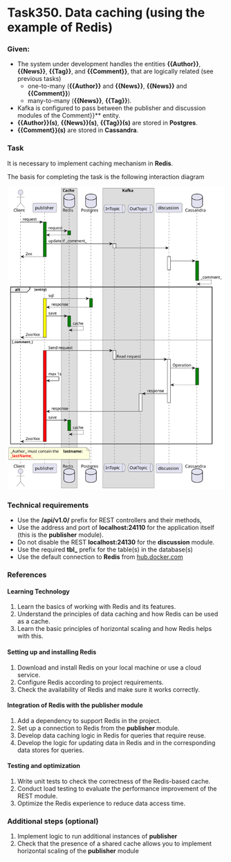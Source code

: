 # Task350. Data caching (using the example of **Redis**)

### Given:

- The system under development handles the entities **{{Author}}**, **{{News}}**, **{{Tag}}**, and **{{Comment}}**,
  that are logically related (see previous tasks)
    - one-to-many (**{{Author}}** and **{{News}}**, **{{News}}** and **{{Comment}}**)
    - many-to-many (**{{News}}**, **{{Tag}}**).
- Kafka is configured to pass between the publisher and discussion modules of the Comment}}** entity.
- **{{Author}}(s)**, **{{News}}(s)**, **{{Tag}}(s)** are stored in **Postgres**.
- **{{Comment}}(s)** are stored in **Cassandra**.

### Task

It is necessary to implement
caching mechanism in **Redis**.

The basis for completing the task is the following interaction diagram

![sequence-diagram](media/350.svg)

### Technical requirements

- Use the **/api/v1.0/** prefix for REST controllers and their methods,
- Use the address and port of **localhost:24110** for the application itself (this is the **publisher** module).
- Do not disable the REST **localhost:24130** for the **discussion** module.
- Use the required **tbl_** prefix for the table(s) in the database(s)
- Use the default connection to **Redis** from [hub.docker.com](https://hub.docker.com/_/redis)

### References

#### Learning Technology

1. Learn the basics of working with Redis and its features.
2. Understand the principles of data caching and how Redis can be used as a cache.
3. Learn the basic principles of horizontal scaling and how Redis helps with this.

#### Setting up and installing Redis

1. Download and install Redis on your local machine or use a cloud service.
2. Configure Redis according to project requirements.
3. Check the availability of Redis and make sure it works correctly.

#### Integration of Redis with the **publisher** module

1. Add a dependency to support Redis in the project.
2. Set up a connection to Redis from the **publisher** module.
3. Develop data caching logic in Redis for queries that require reuse.
4. Develop the logic for updating data in Redis and in the corresponding data stores for queries.

#### Testing and optimization

1. Write unit tests to check the correctness of the Redis-based cache.
2. Conduct load testing to evaluate the performance improvement of the REST module.
3. Optimize the Redis experience to reduce data access time.

### Additional steps (optional)

1. Implement logic to run additional instances of **publisher**
2. Check that the presence of a shared cache allows you to implement horizontal scaling of the **publisher** module

